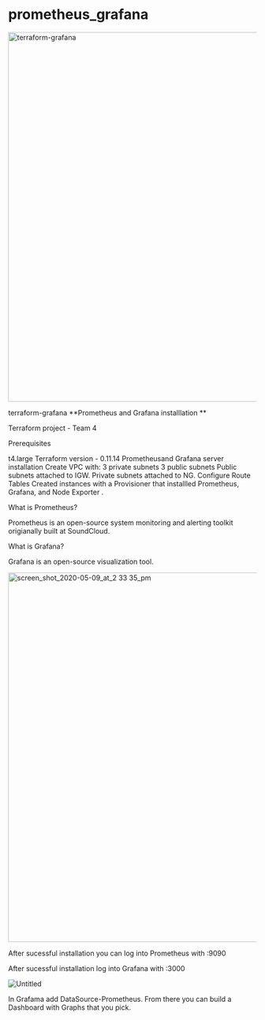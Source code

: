 # prometheus_grafana

<img width="750" alt="terraform-grafana" src="https://user-images.githubusercontent.com/48735802/81483562-cc19f880-9204-11ea-8181-b9e775e454cd.png">

terraform-grafana
**Prometheus and Grafana installlation **

Terraform project - Team 4

Prerequisites

t4.large
Terraform version - 0.11.14
Prometheusand Grafana server installation
Create VPC with:
3 private subnets
3 public subnets
Public subnets attached to IGW.
Private subnets attached to NG.
Configure Route Tables
Created instances with a Provisioner that installled Prometheus, Grafana, and Node Exporter .

What is Prometheus?

Prometheus is an open-source system monitoring and alerting toolkit origianally built at SoundCloud.

What is Grafana?

Grafana is an open-source visualization tool.

<img width="750" alt="screen_shot_2020-05-09_at_2 33 35_pm" src="https://user-images.githubusercontent.com/48735802/81483654-6843ff80-9205-11ea-8222-4f5039a661ae.png">

After sucessful installation you can log into Prometheus with :9090

After sucessful installation log into Grafana with :3000

![Untitled](https://user-images.githubusercontent.com/48735802/81483686-a50ff680-9205-11ea-8baa-560ba668db5e.png)

In Grafama add DataSource-Prometheus. From there you can build a Dashboard with Graphs that you pick.
